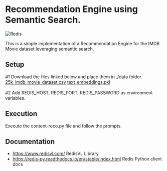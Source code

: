 # Recommendation Engine using Semantic Search.

![Redis](https://redis.io/wp-content/uploads/2024/04/Logotype.svg?auto=webp&quality=85,75&width=120)

This is a simple implementation of a Recommendation Engine for the IMDB Movie dataset leveraging semantic search.<br>

## Setup
#1
Download the files linked below and place them in ./data folder.<br>
<a href='https://redis-ai-resources.s3.us-east-2.amazonaws.com/recommenders/datasets/content-filtering/25k_imdb_movie_dataset.csv'>25k_imdb_movie_dataset.csv</a>
<a href='https://redis-ai-resources.s3.us-east-2.amazonaws.com/recommenders/datasets/content-filtering/text_embeddings.pkl'>text_embeddings.pkl</a>
<br><br>
#2
Add REDIS_HOST, REDIS_PORT, REDIS_PASSWORD as environment variables.<br>

## Execution
Execute the content-reco.py file and follow the prompts.

## Documentation

- https://www.redisvl.com/ RedisVL Library
- https://redis-py.readthedocs.io/en/stable/index.html Redis Python client docs